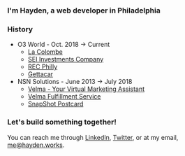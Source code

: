 ### I'm Hayden, a web developer in Philadelphia

### History
 - O3 World - Oct. 2018 → Current
	 - [La Colombe](https://www.lacolombe.com)
	 - [SEI Investments Company](https://seic.com/)
	 - [REC Philly](https://www.recphilly.com)
	 - [Gettacar](https://www.gettacar.com)
 - NSN Solutions - June 2013 → July 2018
	 - [Velma - Your Virtual Marketing Assistant](https://www.meetvelma.com)
	 - [Velma Fulfillment Service](https://www.meetvelma.com/products/vfs)
	 - [SnapShot Postcard](https://www.snapshotpostcard.com)

### Let's build something together!
You can reach me through [LinkedIn](https://www.linkedin.com/in/hkjb/), [Twitter](https://twitter.com/hhhkkkjjjbbb), or at my email, [me@hayden.works](mailto:me@hayden.works).
